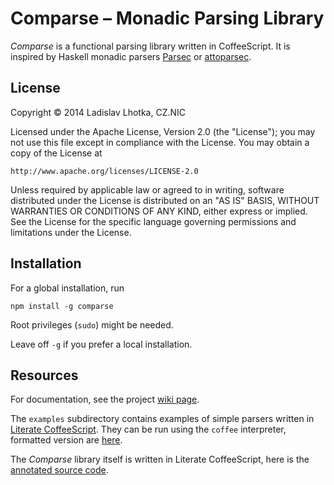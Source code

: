 Comparse – Monadic Parsing Library
==================================

_Comparse_ is a functional parsing library written in CoffeeScript. It
is inspired by Haskell monadic parsers
[Parsec](http://legacy.cs.uu.nl/daan/parsec.html) or
[attoparsec](https://github.com/bos/attoparsec "attoparsec").

License
-------

Copyright © 2014 Ladislav Lhotka, CZ.NIC

Licensed under the Apache License, Version 2.0 (the "License");
you may not use this file except in compliance with the License.
You may obtain a copy of the License at

    http://www.apache.org/licenses/LICENSE-2.0

Unless required by applicable law or agreed to in writing, software
distributed under the License is distributed on an "AS IS" BASIS,
WITHOUT WARRANTIES OR CONDITIONS OF ANY KIND, either express or implied.
See the License for the specific language governing permissions and
limitations under the License.


Installation
------------

For a global installation, run

    npm install -g comparse

Root privileges (`sudo`) might be needed.

Leave off `-g` if you prefer a local installation.

Resources
---------

For documentation, see the project
[wiki page](https://gitlab.labs.nic.cz/llhotka/comparse/wikis/home).

The `examples` subdirectory contains examples of simple parsers
written in [Literate CoffeeScript](http://coffeescript.org/#literate "Literate
Coffeescript"). They can be run using the `coffee` interpreter,
formatted version are [here](https://gitlab.labs.nic.cz/llhotka/comparse/wikis/examples).

The _Comparse_ library itself is written in Literate CoffeeScript,
here is the
[annotated source code](https://gitlab.labs.nic.cz/llhotka/comparse/wikis/comparse).
